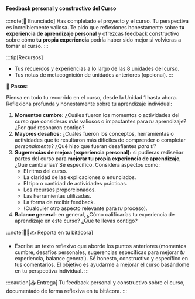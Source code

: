 #### Feedback personal y constructivo del Curso

:::note[🎯 Enunciado]
Has completado el proyecto y el curso. Tu perspectiva es increíblemente valiosa. Te pido que reflexiones honestamente sobre **tu experiencia de aprendizaje personal** y ofrezcas feedback constructivo sobre cómo **tu propia experiencia** podría haber sido mejor si volvieras a tomar el curso.
:::

:::tip[Recursos]
-   Tus recuerdos y experiencias a lo largo de las 8 unidades del curso.
-   Tus notas de metacognición de unidades anteriores (opcional).
:::

👣 **Pasos**:

Piensa en todo tu recorrido en el curso, desde la Unidad 1 hasta ahora. Reflexiona profunda y honestamente sobre tu aprendizaje individual:

1.  **Momentos cumbre:** ¿Cuáles fueron los momentos o actividades del curso que consideras más valiosos o impactantes para *tu* aprendizaje? ¿Por qué resonaron contigo?
2.  **Mayores desafíos:** ¿Cuáles fueron los conceptos, herramientas o actividades que te resultaron más difíciles de comprender o completar *personalmente*? ¿Qué hizo que fueran desafiantes *para ti*?
3.  **Sugerencias de mejora (experiencia personal):** si pudieras rediseñar partes del curso para **mejorar tu propia experiencia de aprendizaje**, ¿Qué cambiarías? Sé específico. Considera aspectos como:
    *   El ritmo del curso.
    *   La claridad de las explicaciones o enunciados.
    *   El tipo o cantidad de actividades prácticas.
    *   Los recursos proporcionados.
    *   Las herramientas utilizadas.
    *   La forma de recibir feedback.
    *   (Cualquier otro aspecto relevante para *tu* proceso).
4.  **Balance general:** en general, ¿Cómo calificarías tu experiencia de aprendizaje en este curso? ¿Qué te llevas contigo?

:::note[🧐🧪✍️ Reporta en tu bitácora]

-   Escribe un texto reflexivo que aborde los puntos anteriores (momentos cumbre, desafíos personales, sugerencias específicas para mejorar *tu* experiencia, balance general). Sé honesto, constructivo y específico en tus comentarios. El objetivo es ayudarme a mejorar el curso basándome en tu perspectiva individual.
:::

:::caution[📤 Entrega]
Tu feedback personal y constructivo sobre el curso, documentado de forma reflexiva en tu bitácora.
:::
